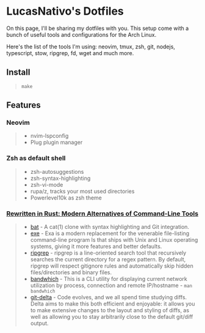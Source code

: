 # LucasNativo's Dotfiles

On this page, I'll be sharing my dotfiles with you.
This setup come with a bunch of useful tools and configurations for the Arch Linux.

Here's the list of the tools I'm using: neovim, tmux, zsh, git, nodejs, typescript, stow, ripgrep, fd, wget and much more.

## Install
   > `make`

## Features

### Neovim
   > - nvim-lspconfig
   > - Plug plugin manager

### Zsh as default shell
   > - zsh-autosuggestions
   > - zsh-syntax-highlighting
   > - zsh-vi-mode
   > - rupa/z, tracks your most used directories
   > - Powerlevel10k as zsh theme

### [Rewritten in Rust: Modern Alternatives of Command-Line Tools](https://zaiste.net/posts/shell-commands-rust/)

> - [bat](https://github.com/sharkdp/bat) - A cat(1) clone with syntax highlighting and Git integration.
> - [exe](https://github.com/ogham/exa) - Exa is a modern replacement for the venerable file-listing command-line program ls that ships with Unix and Linux operating systems, giving it more features and better defaults.
> - [ripgrep](https://github.com/BurntSushi/ripgrep) - ripgrep is a line-oriented search tool that recursively searches the current directory for a regex pattern. By default, ripgrep will respect gitignore rules and automatically skip hidden files/directories and binary files.
> - [bandwhich](https://github.com/imsnif/bandwhich) - This is a CLI utility for displaying current network utilization by process, connection and remote IP/hostname - ` man bandwhich `
> - [git-delta](https://dandavison.github.io/delta/introduction.html) - Code evolves, and we all spend time studying diffs. Delta aims to make this both efficient and enjoyable: it allows you to make extensive changes to the layout and styling of diffs, as well as allowing you to stay arbitrarily close to the default git/diff output.
